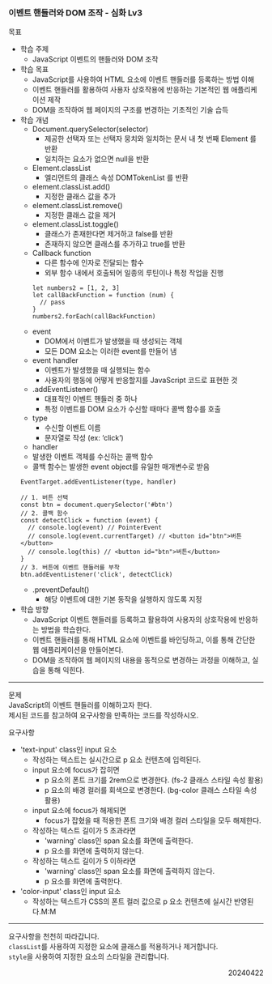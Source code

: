 ### 이벤트 핸들러와 DOM 조작 - 심화 Lv3
목표  
- 학습 주제
  - JavaScript 이벤트의 핸들러와 DOM 조작
- 학습 목표
  - JavaScript를 사용하여 HTML 요소에 이벤트 핸들러를 등록하는 방법 이해
  - 이벤트 핸들러를 활용하여 사용자 상호작용에 반응하는 기본적인 웹 애플리케이션 제작
  - DOM을 조작하여 웹 페이지의 구조를 변경하는 기초적인 기술 습득
- 학습 개념
  - Document.querySelector(selector)
    - 제공한 선택자 또는 선택자 뭉치와 일치하는 문서 내 첫 번째 Element 를 반환
    - 일치하는 요소가 없으면 null을 반환
  - Element.classList
    - 엘리먼트의 클래스 속성 DOMTokenList 를 반환
  - element.classList.add()
    - 지정한 클래스 값을 추가
  - element.classList.remove()
    - 지정한 클래스 값을 제거
  - element.classList.toggle()
    - 클래스가 존재한다면 제거하고 false를 반환
    - 존재하지 않으면 클래스를 추가하고 true를 반환
  - Callback function
    - 다른 함수에 인자로 전달되는 함수
    - 외부 함수 내에서 호출되어 일종의 루틴이나 특정 작업을 진행
    ```
    let numbers2 = [1, 2, 3]
    let callBackFunction = function (num) {
      // pass
    }
    numbers2.forEach(callBackFunction)
    ```
  - event
    - DOM에서 이벤트가 발생했을 때 생성되는 객체
    - 모든 DOM 요소는 이러한 event를 만들어 냄
  - event handler
    - 이벤트가 발생했을 때 실행되는 함수
    - 사용자의 행동에 어떻게 반응할지를 JavaScript 코드로 표현한 것
  - .addEventListener()
    - 대표적인 이벤트 핸들러 중 하나
    - 특정 이벤트를 DOM 요소가 수신할 때마다 콜백 함수를 호출
  - type
    - 수신할 이벤트 이름
    - 문자열로 작성 (ex: ‘click’)
  -  handler
    - 발생한 이벤트 객체를 수신하는 콜백 함수
    - 콜백 함수는 발생한 event object를 유일한 매개변수로 받음
    ```
    EventTarget.addEventListener(type, handler)

    // 1. 버튼 선택
    const btn = document.querySelector('#btn')
    // 2. 콜백 함수
    const detectClick = function (event) {
      // console.log(event) // PointerEvent
      // console.log(event.currentTarget) // <button id="btn">버튼</button>
      // console.log(this) // <button id="btn">버튼</button>
    }
    // 3. 버튼에 이벤트 핸들러를 부착
    btn.addEventListener('click', detectClick)
    ```
  - .preventDefault()
    - 해당 이벤트에 대한 기본 동작을 실행하지 않도록 지정
- 학습 방향
  - JavaScript 이벤트 핸들러를 등록하고 활용하여 사용자의 상호작용에 반응하는 방법을 학습한다.
  - 이벤트 핸들러를 통해 HTML 요소에 이벤트를 바인딩하고, 이를 통해 간단한 웹 애플리케이션을 만들어본다.
  - DOM을 조작하여 웹 페이지의 내용을 동적으로 변경하는 과정을 이해하고, 실습을 통해 익힌다.
---
문제  
JavaScript의 이벤트 핸들러를 이해하고자 한다.  
제시된 코드를 참고하여 요구사항을 만족하는 코드를   작성하시오.  

요구사항
- 'text-input' class인 input 요소
  - 작성하는 텍스트는 실시간으로 p 요소 컨텐츠에 입력된다.
  - input 요소에 focus가 잡히면 
    - p 요소의 폰트 크기를 2rem으로 변경한다. (fs-2 클래스 스타일 속성 활용)
    - p 요소의 배경 컬러를 회색으로 변경한다. (bg-color 클래스 스타일 속성 활용)
  - input 요소에 focus가 해제되면 
    - focus가 잡혔을 때 적용한 폰트 크기와 배경 컬러 스타일을 모두 해제한다.
  - 작성하는 텍스트 길이가 5 초과라면 
    - 'warning' class인 span 요소를 화면에 출력한다. 
    - p 요소를 화면에 출력하지 않는다.
  - 작성하는 텍스트 길이가 5 이하라면 
    - 'warning' class인 span 요소를 화면에 출력하지 않는다. 
    - p 요소를 화면에 출력한다.
- 'color-input' class인 input 요소
  - 작성하는 텍스트가 CSS의 폰트 컬러 값으로 p 요소 컨텐츠에 실시간 반영된다.M:M
---
요구사항을 천천히 따라갑니다.  
`classList`를 사용하여 지정한 요소에 클래스를 적용하거나 제거합니다.  
`style`을 사용하여 지정한 요소의 스타일을 관리합니다.
<div style="text-align: right">20240422</div>